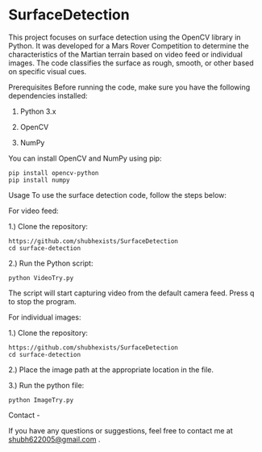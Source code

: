 # SurfaceDetection
This project focuses on surface detection using the OpenCV library in Python. It was developed for a Mars Rover Competition to determine the characteristics of the Martian terrain based on video feed or individual images. The code classifies the surface as rough, smooth, or other based on specific visual cues.

Prerequisites
Before running the code, make sure you have the following dependencies installed:

1) Python 3.x 

2) OpenCV

3) NumPy 

You can install OpenCV and NumPy using pip:
```
pip install opencv-python
pip install numpy
```
Usage
To use the surface detection code, follow the steps below:

For video feed:

1.) Clone the repository:
```
https://github.com/shubhexists/SurfaceDetection
cd surface-detection
```
2.) Run the Python script:
```
python VideoTry.py
```
The script will start capturing video from the default camera feed. Press q to stop the program.

For individual images:

1.) Clone the repository:
```
https://github.com/shubhexists/SurfaceDetection
cd surface-detection
```
2.) Place the image path at the appropriate location in the file.

3.) Run the python file:
```
python ImageTry.py
```
Contact - 

If you have any questions or suggestions, feel free to contact me at shubh622005@gmail.com .
